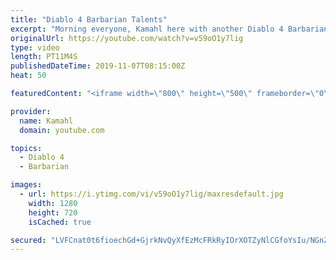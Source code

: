 ```yaml
---
title: "Diablo 4 Barbarian Talents"
excerpt: "Morning everyone, Kamahl here with another Diablo 4 Barbarian video. In this episode we will be discussing or well... looking and reading the talent trees ..."
originalUrl: https://youtube.com/watch?v=v59oO1y7lig
type: video
length: PT11M4S
publishedDateTime: 2019-11-07T08:15:00Z
heat: 50

featuredContent: "<iframe width=\"800\" height=\"500\" frameborder=\"0\" src=\"https://www.youtube.com/embed/v59oO1y7lig\" allow=\"accelerometer; autoplay; encrypted-media; gyroscope; picture-in-picture\" allowfullscreen></iframe>"

provider:
  name: Kamahl
  domain: youtube.com

topics:
  - Diablo 4
  - Barbarian

images:
  - url: https://i.ytimg.com/vi/v59oO1y7lig/maxresdefault.jpg
    width: 1280
    height: 720
    isCached: true

secured: "LVFCnat0t6fioechGd+GjrkNvQyXfEzMcFRkRyIOrXOTZyNlCGfoYsIu/NGnZKBW7R6QP27UNj88OzI+i51HKEGPPt6sOPX/cUzENHp4zFifolfg9dztvQ+518WpRCjA4HzgDS7LayxFqviJQcZxmZibQRd2XVGQKEwIg5h3jdgpf9g+wugQiZhMwBrRsRfsSqUjxUC4Lvlu08smOkvG2bZBka96i0AyTewerti8t9Z0vPCKwfGW5sy7jP4fWbOohu5JiAr/Yu5kbr4S/YrjZiEQdNKPfHJSIn+vDlo2+Ipc+O6BD+iFtbl8AzH7gcY15z5e98gfgG91uirqfK3BNu8XLhdRmnzhze9eNZzFRGYyUPHwxKgMCvytEI8cZWGFLQoU7FtVjibRZstzQz1wiRhbAnxLv6IMnOFD3QK+6wk=;8oUe6F5etfBsdt+CzgQQtg=="
---
```


